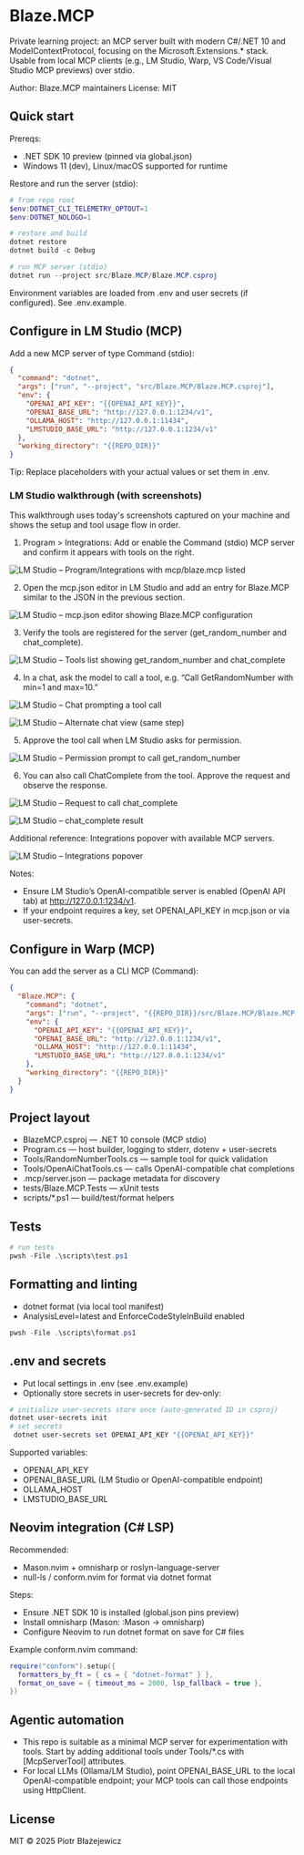 ﻿# Blaze.MCP

Private learning project: an MCP server built with modern C#/.NET 10 and ModelContextProtocol, focusing on the Microsoft.Extensions.* stack. Usable from local MCP clients (e.g., LM Studio, Warp, VS Code/Visual Studio MCP previews) over stdio.

Author: Blaze.MCP maintainers
License: MIT

## Quick start

Prereqs:
- .NET SDK 10 preview (pinned via global.json)
- Windows 11 (dev), Linux/macOS supported for runtime

Restore and run the server (stdio):

```powershell
# from repo root
$env:DOTNET_CLI_TELEMETRY_OPTOUT=1
$env:DOTNET_NOLOGO=1

# restore and build
dotnet restore
dotnet build -c Debug

# run MCP server (stdio)
dotnet run --project src/Blaze.MCP/Blaze.MCP.csproj
```

Environment variables are loaded from .env and user secrets (if configured). See .env.example.

## Configure in LM Studio (MCP)

Add a new MCP server of type Command (stdio):

```json
{
  "command": "dotnet",
  "args": ["run", "--project", "src/Blaze.MCP/Blaze.MCP.csproj"],
  "env": {
    "OPENAI_API_KEY": "{{OPENAI_API_KEY}}",
    "OPENAI_BASE_URL": "http://127.0.0.1:1234/v1",
    "OLLAMA_HOST": "http://127.0.0.1:11434",
    "LMSTUDIO_BASE_URL": "http://127.0.0.1:1234/v1"
  },
  "working_directory": "{{REPO_DIR}}"
}
```

Tip: Replace placeholders with your actual values or set them in .env.

### LM Studio walkthrough (with screenshots)

This walkthrough uses today's screenshots captured on your machine and shows the setup and tool usage flow in order.

1) Program > Integrations: Add or enable the Command (stdio) MCP server and confirm it appears with tools on the right.

![LM Studio – Program/Integrations with mcp/blaze.mcp listed](assets/Screenshot%202025-09-14%20191719.png)

2) Open the mcp.json editor in LM Studio and add an entry for Blaze.MCP similar to the JSON in the previous section.

![LM Studio – mcp.json editor showing Blaze.MCP configuration](assets/Screenshot%202025-09-14%20191732.png)

3) Verify the tools are registered for the server (get_random_number and chat_complete).

![LM Studio – Tools list showing get_random_number and chat_complete](assets/Screenshot%202025-09-14%20191736.png)

4) In a chat, ask the model to call a tool, e.g. “Call GetRandomNumber with min=1 and max=10.”

![LM Studio – Chat prompting a tool call](assets/Screenshot%202025-09-14%20191840.png)

![LM Studio – Alternate chat view (same step)](assets/Screenshot%202025-09-14%20191850.png)

5) Approve the tool call when LM Studio asks for permission.

![LM Studio – Permission prompt to call get_random_number](assets/Screenshot%202025-09-14%20191935.png)

6) You can also call ChatComplete from the tool. Approve the request and observe the response.

![LM Studio – Request to call chat_complete](assets/Screenshot%202025-09-14%20192021.png)

![LM Studio – chat_complete result](assets/Screenshot%202025-09-14%20192033.png)

Additional reference: Integrations popover with available MCP servers.

![LM Studio – Integrations popover](assets/Screenshot%202025-09-14%20195158.png)

Notes:
- Ensure LM Studio’s OpenAI-compatible server is enabled (OpenAI API tab) at http://127.0.0.1:1234/v1.
- If your endpoint requires a key, set OPENAI_API_KEY in mcp.json or via user-secrets.

## Configure in Warp (MCP)

You can add the server as a CLI MCP (Command):

```json
{
  "Blaze.MCP": {
    "command": "dotnet",
    "args": ["run", "--project", "{{REPO_DIR}}/src/Blaze.MCP/Blaze.MCP.csproj"],
    "env": {
      "OPENAI_API_KEY": "{{OPENAI_API_KEY}}",
      "OPENAI_BASE_URL": "http://127.0.0.1:1234/v1",
      "OLLAMA_HOST": "http://127.0.0.1:11434",
      "LMSTUDIO_BASE_URL": "http://127.0.0.1:1234/v1"
    },
    "working_directory": "{{REPO_DIR}}"
  }
}
```

## Project layout

- BlazeMCP.csproj — .NET 10 console (MCP stdio)
- Program.cs — host builder, logging to stderr, dotenv + user-secrets
- Tools/RandomNumberTools.cs — sample tool for quick validation
- Tools/OpenAiChatTools.cs — calls OpenAI-compatible chat completions
- .mcp/server.json — package metadata for discovery
- tests/Blaze.MCP.Tests — xUnit tests
- scripts/*.ps1 — build/test/format helpers

## Tests

```powershell
# run tests
pwsh -File .\scripts\test.ps1
```

## Formatting and linting

- dotnet format (via local tool manifest)
- AnalysisLevel=latest and EnforceCodeStyleInBuild enabled

```powershell
pwsh -File .\scripts\format.ps1
```

## .env and secrets

- Put local settings in .env (see .env.example)
- Optionally store secrets in user-secrets for dev-only:

```powershell
# initialize user-secrets store once (auto-generated ID in csproj)
dotnet user-secrets init
# set secrets
 dotnet user-secrets set OPENAI_API_KEY "{{OPENAI_API_KEY}}"
```

Supported variables:
- OPENAI_API_KEY
- OPENAI_BASE_URL (LM Studio or OpenAI-compatible endpoint)
- OLLAMA_HOST
- LMSTUDIO_BASE_URL

## Neovim integration (C# LSP)

Recommended:
- Mason.nvim + omnisharp or roslyn-language-server
- null-ls / conform.nvim for format via dotnet format

Steps:
- Ensure .NET SDK 10 is installed (global.json pins preview)
- Install omnisharp (Mason: :Mason -> omnisharp)
- Configure Neovim to run dotnet format on save for C# files

Example conform.nvim command:
```lua
require("conform").setup({
  formatters_by_ft = { cs = { "dotnet-format" } },
  format_on_save = { timeout_ms = 2000, lsp_fallback = true },
})
```

## Agentic automation

- This repo is suitable as a minimal MCP server for experimentation with tools. Start by adding additional tools under Tools/*.cs with [McpServerTool] attributes.
- For local LLMs (Ollama/LM Studio), point OPENAI_BASE_URL to the local OpenAI-compatible endpoint; your MCP tools can call those endpoints using HttpClient.

## License

MIT © 2025 Piotr Błażejewicz

